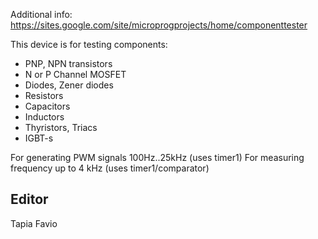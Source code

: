 Additional info: https://sites.google.com/site/microprogprojects/home/componenttester

This device is for testing components:
- PNP, NPN transistors
- N or P Channel MOSFET
- Diodes, Zener diodes
- Resistors
- Capacitors
- Inductors
- Thyristors, Triacs
- IGBT-s

For generating PWM signals 100Hz..25kHz (uses timer1)
For measuring frequency up to 4 kHz (uses timer1/comparator)

## Editor
Tapia Favio
